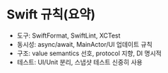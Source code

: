 # Swift 규칙(요약)

- 도구: SwiftFormat, SwiftLint, XCTest
- 동시성: async/await, MainActor/UI 업데이트 규칙
- 구조: value semantics 선호, protocol 지향, DI 명시적
- 테스트: UI/Unit 분리, 스냅샷 테스트 신중히 사용
